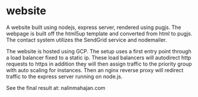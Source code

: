 # website

A website built using nodejs, express server, rendered using pugjs.
The webpage is built off the html5up template and converted from html to pugjs.
The contact system utilizes the SendGrid service and nodemailer.

The website is hosted using GCP. The setup uses a first entry point through a load balancer fixed to a static ip. 
These load balancers will autodirect http requests to https in addition they will then assign traffic to the priority group with auto scaling for instances.
Then an nginx reverse proxy will redirect traffic to the express server running on node.js.

See the final result at: nalinmahajan.com
